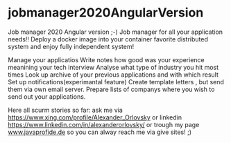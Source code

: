 # jobmanager2020AngularVersion
Job manager 2020 Angular version ;-)
Job manager for all your application needs!!
Deploy a docker image into your container favorite distributed system and enjoy fully independent system!

Manage your applicatios
Write notes how good was your experience meanining your tech interview
Analyse what type of industry you hit most times
Look up archive of your previous applications and with which result
Set up notifications(experimantal feature)
Create template letters , but send them via own email server.
Prepare lists of companys where you wish to send out your applications.

Here all scurm stories so far: ask me via https://www.xing.com/profile/Alexander_Orlovsky or linkedin https://www.linkedin.com/in/alexanderorlovsky/ or trough my page www.javaprofide.de  so you can alway reach me via give sites! ;)
